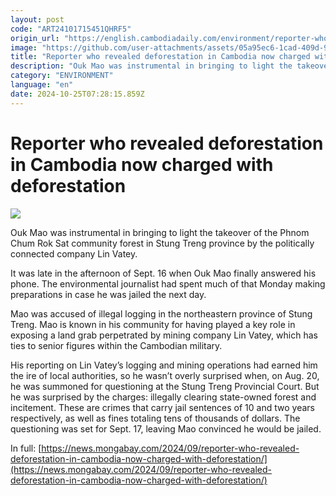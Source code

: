 ```yaml
---
layout: post
code: "ART24101715451QHRF5"
origin_url: "https://english.cambodiadaily.com/environment/reporter-who-revealed-deforestation-in-cambodia-now-charged-with-deforestation-189515/"
image: "https://github.com/user-attachments/assets/05a95ec6-1cad-409d-9198-b90e3c46f02b"
title: "Reporter who revealed deforestation in Cambodia now charged with deforestation"
description: "Ouk Mao was instrumental in bringing to light the takeover of the Phnom Chum Rok Sat community forest in Stung Treng province by the politically connected company Lin Vatey."
category: "ENVIRONMENT"
language: "en"
date: 2024-10-25T07:28:15.859Z
---
```


# Reporter who revealed deforestation in Cambodia now charged with deforestation

 ![](https://github.com/user-attachments/assets/ed2b8a75-1105-4aa2-8dd7-ca8a51669c02)

Ouk Mao was instrumental in bringing to light the takeover of the Phnom Chum Rok Sat community forest in Stung Treng province by the politically connected company Lin Vatey.

It was late in the afternoon of Sept. 16 when Ouk Mao finally answered his phone. The environmental journalist had spent much of that Monday making preparations in case he was jailed the next day.

Mao was accused of illegal logging in the northeastern province of Stung Treng. Mao is known in his community for having played a key role in exposing a land grab perpetrated by mining company Lin Vatey, which has ties to senior figures within the Cambodian military.

His reporting on Lin Vatey’s logging and mining operations had earned him the ire of local authorities, so he wasn’t overly surprised when, on Aug. 20, he was summoned for questioning at the Stung Treng Provincial Court. But he was surprised by the charges: illegally clearing state-owned forest and incitement. These are crimes that carry jail sentences of 10 and two years respectively, as well as fines totaling tens of thousands of dollars. The questioning was set for Sept. 17, leaving Mao convinced he would be jailed.

In full: [https://news.mongabay.com/2024/09/reporter-who-revealed-deforestation-in-cambodia-now-charged-with-deforestation/](https://news.mongabay.com/2024/09/reporter-who-revealed-deforestation-in-cambodia-now-charged-with-deforestation/)